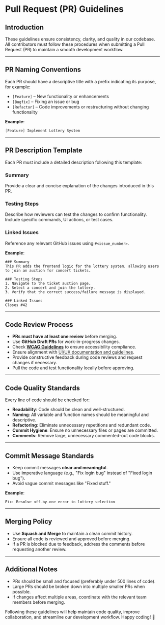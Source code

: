 # Pull Request (PR) Guidelines

## Introduction

These guidelines ensure consistency, clarity, and quality in our codebase. All contributors must follow these procedures when submitting a Pull Request (PR) to maintain a smooth development workflow.

---

## PR Naming Conventions

Each PR should have a descriptive title with a prefix indicating its purpose, for example:

- `[Feature]` – New functionality or enhancements
- `[Bugfix]` – Fixing an issue or bug
- `[Refactor]` – Code improvements or restructuring without changing functionality

**Example:**

```
[Feature] Implement Lottery System
```

---

## PR Description Template

Each PR must include a detailed description following this template:

### Summary

Provide a clear and concise explanation of the changes introduced in this PR.

### Testing Steps

Describe how reviewers can test the changes to confirm functionality. Include specific commands, UI actions, or test cases.

### Linked Issues

Reference any relevant GitHub issues using `#<issue_number>`.

**Example:**

```
### Summary
This PR adds the frontend logic for the lottery system, allowing users to join an auction for concert tickets.

### Testing Steps
1. Navigate to the ticket auction page.
2. Select a concert and join the lottery.
3. Verify that the correct success/failure message is displayed.

### Linked Issues
Closes #42
```

---

## Code Review Process

- **PRs must have at least one review** before merging.
- Use **GitHub Draft PRs** for work-in-progress changes.
- Check [**WCAG Guidelines**](https://www.w3.org/WAI/standards-guidelines/wcag/) to ensure accessibility compliance.
- Ensure alignment with [UI/UX documentation and guidelines](https://docs.google.com/document/d/1hkg0UmxC2o8vMN1zUD4ooRl8hBDVzgB6rbHDw5_2Lb4/edit?tab=t.0).
- Provide constructive feedback during code reviews and request changes if necessary.
- Pull the code and test functionality locally before approving.

---

## Code Quality Standards

Every line of code should be checked for:

- **Readability**: Code should be clean and well-structured.
- **Naming**: All variable and function names should be meaningful and descriptive.
- **Refactoring**: Eliminate unnecessary repetitions and redundant code.
- **Commit Hygiene**: Ensure no unnecessary files or pages are committed.
- **Comments**: Remove large, unnecessary commented-out code blocks.

---

## Commit Message Standards

- Keep commit messages **clear and meaningful**.
- Use imperative language (e.g., "Fix login bug" instead of "Fixed login bug").
- Avoid vague commit messages like "Fixed stuff."

**Example:**

```
Fix: Resolve off-by-one error in lottery selection
```

---

## Merging Policy

- Use **Squash and Merge** to maintain a clean commit history.
- Ensure all code is reviewed and approved before merging.
- If a PR is blocked due to feedback, address the comments before requesting another review.

---

## Additional Notes

- PRs should be small and focused (preferably under 500 lines of code).
- Large PRs should be broken down into multiple smaller PRs when possible.
- If changes affect multiple areas, coordinate with the relevant team members before merging.

Following these guidelines will help maintain code quality, improve collaboration, and streamline our development workflow. Happy coding! 🚀

